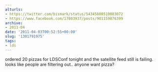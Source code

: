 ```yaml
---
alturls:
- https://twitter.com/bismark/status/54345600510083072
- https://www.facebook.com/17803937/posts/901159876399
archive:
- 2011-04
date: '2011-04-03T00:52:55+00:00'
slug: '1301791975'
tags:
- lds
---
```


ordered 20 pizzas for LDSConf tonight and the satellite feed still is failing. looks like people are filtering out.. anyone want pizza?

